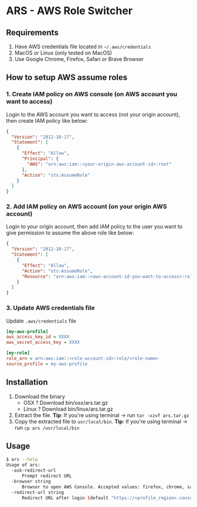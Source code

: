 # ARS - AWS Role Switcher

## Requirements

1. Have AWS credentials file located in `~/.aws/credentials`
2. MacOS or Linux (only tested on MacOS)
3. Use Google Chrome, Firefox, Safari or Brave Browser

## How to setup AWS assume roles

### 1. Create IAM policy on AWS console (on AWS account you want to access)

Login to the AWS account you want to access (not your origin account), then create IAM policy like below:

```json
{
  "Version": "2012-10-17",
  "Statement": [
    {
      "Effect": "Allow",
      "Principal": {
        "AWS": "arn:aws:iam::<your-origin-aws-account-id>:root"
      },
      "Action": "sts:AssumeRole"
    }
  ]
}
```

### 2. Add IAM policy on AWS account (on your origin AWS account)

Login to your origin account, then add IAM policy to the user you want to give permission to assume the above role like below:

```json
{
  "Version": "2012-10-17",
  "Statement": [
    {
      "Effect": "Allow",
      "Action": "sts:AssumeRole",
      "Resource": "arn:aws:iam::<aws-account-id-you-want-to-access>:role/<role-name>"
    }
  ]
}
```

### 3. Update AWS credentials file

Update `.aws/credentials` file

```ini
[my-aws-profile]
aws_access_key_id = XXXX
aws_secret_access_key = XXXX

[my-role]
role_arn = arn:aws:iam::<role-account-id>:role/<role-name>
source_profile = my-aws-profile
```

## Installation

1. Download the binary
    - OSX ? Download bin/osx/ars.tar.gz
    - Linux ? Download bin/linux/ars.tar.gz
2. Extract the file. **Tip**: If you're using terminal -> run `tar -xzvf ars.tar.gz`
3. Copy the extracted file to `usr/local/bin`. **Tip**: If you're using terminal -> run `cp ars /usr/local/bin`

## Usage

```bash
$ ars --help
Usage of ars:
  -ask-redirect-url
      Prompt redirect URL
  -browser string
      Browser to open AWS Console. Accepted values: firefox, chrome, safari, brave (default "chrome")
  -redirect-url string
      Redirect URL after login (default "https://<profile_region>.console.aws.amazon.com")
```
